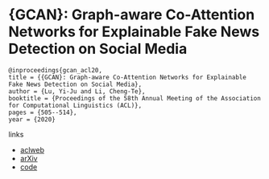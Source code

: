 # {GCAN}: Graph-aware Co-Attention Networks for Explainable Fake News Detection on Social Media

```
@inproceedings{gcan_acl20,
title = {{GCAN}: Graph-aware Co-Attention Networks for Explainable Fake News Detection on Social Media},
author = {Lu, Yi-Ju and Li, Cheng-Te},
booktitle = {Proceedings of the 58th Annual Meeting of the Association for Computational Linguistics (ACL)},
pages = {505--514},
year = {2020}
```

links
- [aclweb](https://www.aclweb.org/anthology/2020.acl-main.48/)
- [arXiv](https://arxiv.org/abs/2004.11648)
- [code](https://github.com/l852888/GCAN)
